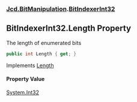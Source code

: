 ### [Jcd.BitManipulation](Jcd.BitManipulation.md 'Jcd.BitManipulation').[BitIndexerInt32](Jcd.BitManipulation.BitIndexerInt32.md 'Jcd.BitManipulation.BitIndexerInt32')

## BitIndexerInt32.Length Property

The length of enumerated bits

```csharp
public int Length { get; }
```

Implements [Length](Jcd.BitManipulation.IBitIndexer.Length.md 'Jcd.BitManipulation.IBitIndexer.Length')

#### Property Value
[System.Int32](https://docs.microsoft.com/en-us/dotnet/api/System.Int32 'System.Int32')